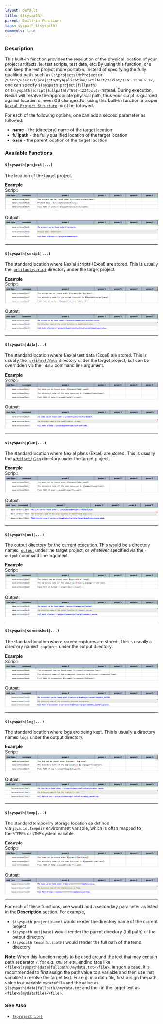 ```yaml
---
layout: default
title: $(syspath)
parent: Built-in Functions
tags: syspath $(syspath)
comments: true
---
```



### Description
This built-in function provides the resolution of the physical location of your project artifacts, ie. test scripts, 
test data, etc. By using this function, one can keep the test project more portable. Instead of specifying the fully 
qualified path, such as `C:\projects\MyProject` or 
`/Users/user123/projects/MyApplication/artifact/script/TEST-1234.xlsx`, one can specify `$(syspath|project|fullpath)` 
or `$(syspath|script|fullpath)/TEST-1234.xlsx` instead. During execution, Nexial will resolve the appropriate 
physical path, thus your script is guarded against location or even OS changes.For using this built-in function a proper
[`Nexial Project Structure`](../userguide/UnderstandingProjectStructure) must be followed.

For each of the following options, one can add a second parameter as followed:
- **name** - the (directory) name of the target location
- **fullpath** - the fully qualified location of the target location
- **base** - the parent location of the target location


### Available Functions

#### `$(syspath|project|...)`
The location of the target project.

**Example**<br/>
Script:<br/>
![script](image/$(syspath)_01.png)

Output:<br/>
![output](image/$(syspath)_02.png)

-----

#### `$(syspath|script|...)`
The standard location where Nexial scripts (Excel) are stored. This is usually the 
  [`artifact/script`](../userguide/UnderstandingProjectStructure#artifact/script) directory under the target project.
        
**Example**<br/>
Script:<br/>
![script](image/$(syspath)_03.png)

Output:<br/>
![output](image/$(syspath)_04.png)

-----

#### `$(syspath|data|...)` 
The standard location where Nexial test data (Excel) are stored. This is usually the 
[`artifact/data`](../userguide/UnderstandingProjectStructure#artifact/data) directory under the target project, but 
can be overridden via the `-data` command line argument.
    
**Example**<br/>
Script:<br/>
![script](image/$(syspath)_05.png)

Output:<br/>
![output](image/$(syspath)_06.png)

-----
 
#### `$(syspath|plan|...)`
The standard location where Nexial plans (Excel) are stored. This is usually the
[`artifact/plan`](../userguide/UnderstandingProjectStructure#artifact/plan) directory under the target project.
    
**Example**<br/>
Script:<br/>
![script](image/$(syspath)_07.png)

Output:<br/>
![output](image/$(syspath)_08.png)

-----
 
#### `$(syspath|out|...)`
The output directory for the current execution. This would be a directory named 
[`output`](../userguide/UnderstandingProjectStructure#output) under the target project, or whatever specified via
the `-output` command line argument.
    
**Example**<br/>
Script:<br/>
![script](image/$(syspath)_09.png)

Output:<br/>
![output](image/$(syspath)_10.png)

-----

#### `$(syspath|screenshot|...)`
The standard location where screen captures are stored. This is usually a directory named  `captures` under the 
output directory.
    
**Example**<br/>
Script:<br/>
![script](image/$(syspath)_11.png)

Output:<br/>
![output](image/$(syspath)_12.png)

-----

#### `$(syspath|log|...)`
The standard location where logs are being kept. This is usually a directory named `logs` under the output directory.
    
**Example**<br/>
Script:<br/>
![script](image/$(syspath)_13.png)

Output:<br/>
![output](image/$(syspath)_14.png)

-----

#### `$(syspath|temp|...)`
The standard temporary storage location as defined via `java.io.tempdir` environment variable, which is often 
mapped to the `%TEMP%` or `$TMP` system variable.
    
**Example**<br/>
Script:<br/>
![script](image/$(syspath)_15.png)

Output:<br/>
![output](image/$(syspath)_16.png)

-----


For each of these functions, one would add a secondary parameter as listed in the **Description** section. For 
example,
- `$(syspath|project|name)` would render the directory name of the current project
- `$(syspath|out|base)` would render the parent directory (full path) of the output directory
- `$(syspath|temp|fullpath)` would render the full path of the temp. directory


**Note**: When this function needs to be used around the text that may contain path separator `/`, for e.g. `XML`
or `HTML` ending tags like `<file>$(syspath|data|fullpath)/mydata.txt</file>`, in such a case, it is recommended to
first assign the path value to a variable and then use that variable to resolve the target text. For e.g. in a
data file, first assign the path value to a variable `mydatafile` and the value as `$(syspath|data|fullpath)/mydata.txt`
and then in the target text as `<file>${mydatafile}</file>`.


### See Also
- [`$(projectfile)`]($(projectfile))

<script>jQuery(document).ready(function () { newOperationSelect(); });</script>